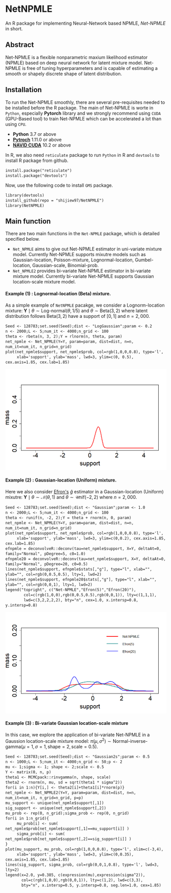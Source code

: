 # NetNPMLE
An R package for implementing Neural-Network based NPMLE, _Net-NPMLE_ in short.

## Abstract 
Net-NPMLE is a flexible nonparametric maxium likelihood estimator (NPMLE) based on deep neural network for latent mixture model. Net-NPMLE is free of tuning hyperparameters and is capable of estimating a smooth or shapely discrete shape of latent distribution.

## Installation
To run the Net-NPMLE smoothly, there are several pre-requisites needed to be installed before the R package. The main of Net-NPMLE is worte in `Python`, especially __Pytorch__ library and we strongly recommend using `CUDA` (GPU-Based tool) to train Net-NPMLE which can be accelerated a lot than using `CPU`.
- __Python__ 3.7 or above
- __[Pytroch](https://pytorch.org/)__ 1.11.0 or above
- __[NAVID CUDA](https://developer.nvidia.com/cuda-toolkit)__ 10.2 or above

In R, we also need `reticulate` package to run `Python` in R and `devtools` to install R package from github.
```
install.package("reticulate")
install.package("devtools")
```

Now, use the following code to install `GMS` package.
```
library(devtools)
install_github(repo = "shijiew97/NetNPMLE")
library(NetNPMLE)
```
## Main function
There are two main functions in the `Net-NPMLE` package, which is detailed specified below.
- `Net_NPMLE` aims to give out Net-NPMLE estimator in uni-variate mixture model. Currently Net-NPMLE supports mixutre models such as Gaussian-location, Poisson-mixture, Lognormal-location, Gumbel-location, Gaussian-scale, Binomial-prob.
- `Net_NPMLE2` provides bi-variate Net-NPMLE estimator in bi-variate mixture model. Currently bi-variate Net-NPMLE supports Gaussian location-scale mixture model.

#### Example (1) : Lognormal-location (Beta) mixture.
As a simple example of `NetNPMLE` pacakge, we consider a Lognorm-location mixture: $\mathbf{Y} \mid \theta \sim \text{Log-normal}(\theta, 1/5) \text{ and }  \theta \sim \text{Beta}(3,2)$ where latent distribution follows $\text{Beta}(3,2)$ have a support of $[0,1]$ and $n=2,000$.

```{r, eval=FALSE}
Seed <- 128783;set.seed(Seed);dist <- "LogGaussian";param <- 0.2
n <- 2000;L <- 5;num_it <- 4000;n_grid <- 100
theta <- rbeta(n, 3, 2);Y = rlnorm(n, theta, param)
net_npmle <- Net_NPMLE(Y=Y, param=param, dist=dist, n=n, num_it=num_it, n_grid=n_grid)
plot(net_npmle$support, net_npmle$prob, col=rgb(1,0,0,0.8), type='l',
     xlab='support', ylab='mass', lwd=3, ylim=c(0, 0.5), cex.axis=1.85, cex.lab=1.85)
```

![Alt text](Image/lognormal-beta.png)


#### Example (2) : Gaussian-location (Uniform) mixture.
Here we also consider [Efron's](https://github.com/bnaras/deconvolveR/) $\widehat{g}$ estimator in a Gaussian-location (Uniform) mixutre: $\mathbf{Y} \mid \theta \sim \mathcal{N}(\theta,1) \text{ and } \theta \sim \mathcal{U}\text{nif}(-2,2)$ where $n=2,000$.

```{r, eval=FALSE}
Seed <- 128783;set.seed(Seed);dist <- "Gaussian";param <- 1.0
n <- 2000;L <- 5;num_it <- 4000;n_grid <- 100
theta <- runif(n, -2, 2);Y = theta + rnorm(n, 0, param)
net_npmle <- Net_NPMLE(Y=Y, param=param, dist=dist, n=n, num_it=num_it, n_grid=n_grid)
plot(net_npmle$support, net_npmle$prob, col=rgb(1,0,0,0.8), type='l',
     xlab='support', ylab='mass', lwd=3, ylim=c(0,0.2), cex.axis=1.85, cex.lab=1.85)
efnpmle = deconvolveR::deconv(tau=net_npmle$support, X=Y, deltaAt=0, family="Normal", pDegree=5, c0=1.0)
efnpmle20 = deconvolveR::deconv(tau=net_npmle$support, X=Y, deltaAt=0, family="Normal", pDegree=20, c0=0.5)
lines(net_npmle$support, efnpmle$stats[,"g"], type="l", xlab="", ylab="", col=rgb(0,0.5,0.5), lty=1, lwd=2)
lines(net_npmle$support, efnpmle20$stats[,"g"], type="l", xlab="", ylab="", col=rgb(0,0,1), lty=1, lwd=2)
legend("topright", c("Net-NPMLE","Efron(5)","Efron(20)"),
        col=c(rgb(1,0,0),rgb(0,0.5,0.5),rgb(0,0,1)), lty=c(1,1,1),
        lwd=c(3,2,2,2,2), bty="n", cex=1.0, x.intersp=0.8, y.intersp=0.8)
```

![Alt text](Image/gaussian-uniform.png)

#### Example (3) : Bi-variate Gaussian location-scale mixture
In this case, we explore the application of bi-variate Net-NPMLE in a Gaussion location-scale mixture model: $\pi(\mu,\sigma^2) \sim \text{Normal-inverse-gamma}(\mu=1,\sigma=1,\text{shape}=2,\text{scale}=0.5)$.

```{r, eval=FALSE}
Seed <- 128783;set.seed(Seed);dist <- "Gaussian2s";param <- 0.5
n <- 1000;L <- 5;num_it <- 4000;n_grid <- 50;p <- 2
mu <- 1;sigma <- 1; shape <- 2;scale <- 0.5
Y <- matrix(0, n, p)
theta1 <- MCMCpack::rinvgamma(n, shape, scale)
theta2 <- rnorm(n, mu, sd = sqrt(theta1 * sigma^2))
for(i in 1:n){Y[i,] <- theta2[i]+theta1[i]*rnorm(p)}
net_npmle <- Net_NPMLE2(Y=Y, param=param, dist=dist, n=n, num_it=num_it, n_grid=n_grid, p=p)
mu_support <- unique(net_npmle$support[,1])
sig_support <- unique(net_npmle$support[,2])
mu_prob <- rep(0, n_grid);sigma_prob <- rep(0, n_grid)
for(i in 1:n_grid){
     mu_prob[i] <- sum( net_npmle$prob[net_npmle$support[,1]==mu_support[i]] )
     sigma_prob[i] <- sum( net_npmle$prob[net_npmle$support[,2]==sig_support[i]] )
}
plot(mu_support, mu_prob, col=rgb(1,0,0,0.8), type='l', xlim=c(-3,4),
     xlab='support', ylab='mass', lwd=3, ylim=c(0,0.35), cex.axis=1.85, cex.lab=1.85)
lines(sig_support, sigma_prob, col=rgb(0,0,1,0.8), type='l', lwd=3, lty=2)
legend(x=2.0, y=0.385, c(expression(mu),expression(sigma^2)),
       col=c(rgb(1,0,0),rgb(0,0,1)), lty=c(1,2), lwd=c(3,3),
       bty="n", x.intersp=0.5, y.intersp=0.8, seg.len=1.0, cex=1.85)
```

























